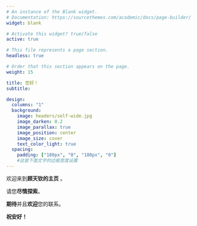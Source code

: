 ```yaml
---
# An instance of the Blank widget.
# Documentation: https://sourcethemes.com/academic/docs/page-builder/
widget: blank

# Activate this widget? true/false
active: true

# This file represents a page section.
headless: true

# Order that this section appears on the page.
weight: 15

title: 您好！
subtitle:

design:
  columns: "1"
  background:
    image: headers/self-wide.jpg
    image_darken: 0.2
    image_parallax: true
    image_position: center
    image_size: cover
    text_color_light: true
  spacing:
    padding: ["180px", "0", "180px", "0"]
    #这是下面文字的边框宽度设置
---
```


欢迎来到**顾天钦的主页** 。

请您**尽情探索**。

**期待**并且**欢迎**您的联系。

**祝安好！**
